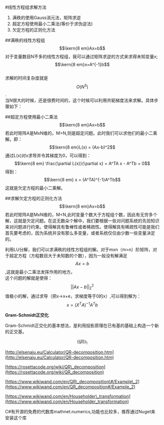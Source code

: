 #线性方程组求解方法
1. 满秩的使用Gauss消元法，矩阵求逆
2. 超定方程使用最小二乘法\(等价于求伪逆法\)
3. 欠定方程的正则化方法

##满秩的线性方程组
$$\kern{8 em}Ax=b$$
对于变量数目N不多的线性方程组，我可以通过矩阵求逆的方式来求得未知变量x; 
$$\kern{8 em}x=A^{-1}b$$  
求解的时间复杂度就是$$O(N^3)$$.  
当N很大的时候，还是很费时间的，这个时候可以利用共轭梯度法来求解。具体步骤如下：  

##超定方程使用最小二乘法
$$\kern{8 em}Ax=b$$
若此时矩阵A是MxN维的，M>N,则是超定问题。此时我们可以求他们的最小二乘解。即：  
$$\kern{8 em}L(x) = (Ax-b)^2$$
通过L(x)对x求导并令其梯度为0，可以得到：  
$$\kern{8 em} \frac{\partial L(x)}{\partial x} = A^TA x - A^Tb = 0$$ 
得到：  
$$\kern{8 em}  x = (A^TA)^{-1}A^Tb$$ 
这就是欠定方程的最小二乘解。  

##求解欠定方程的正则化方法
$$\kern{8 em}Ax=b$$
若此时矩阵A是MxN维的，M<N,此时变量个数大于方程组个数，因此有无穷多个解，这就是欠定问题。在这无数朵个解中，我们要根据一些对问题系统的先验知识来对问题进行约束。使得解具有鲁棒性或者稀疏性。使得解具有稀疏性可能是我们首先要考虑的，因为系统并没有那么多变量，或者系统仅仅由少数一些变量决定的。


利用LU分解，我们可以求满秩的线性方程组的解。对于mxn（m&gt;n）阶矩阵，对于超定方程（方程数目大于未知数的个数），因为一般没有解满足$$Ax=b$$,这就是最小二乘法发挥作用的地方。  
这个问题的解就是使得： $$||Ax-b||_{2}^{2}$$值极小的解，通过求导（把x-&gt;x+e，求梯度等于0的x）,可以得到解为：$$x = (X^{T}A)^{-1}A^{T}b$$

**Gram-Schmidt正交化**

Gram-Schmidt正交化的基本想法，是利用投影原理在已有基的基础上构造一个新的正交基。

$$((\beta ))_{1}$$

[http://elsenaju.eu/Calculator/QR-decomposition.htm](http://elsenaju.eu/Calculator/QR-decomposition.htm)

[https://rosettacode.org/wiki/QR\_decomposition](https://rosettacode.org/wiki/QR_decomposition)

[https://www.wikiwand.com/en/QR\_decomposition\#/Example\_2](https://www.wikiwand.com/en/QR_decomposition#/Example_2)

[https://www.wikiwand.com/en/Householder\_transformation](https://www.wikiwand.com/en/Householder_transformation)

C\#有开源的免费的代数库mathnet.numerics,功能也比较多，推荐通过Nuget来安装这个库

